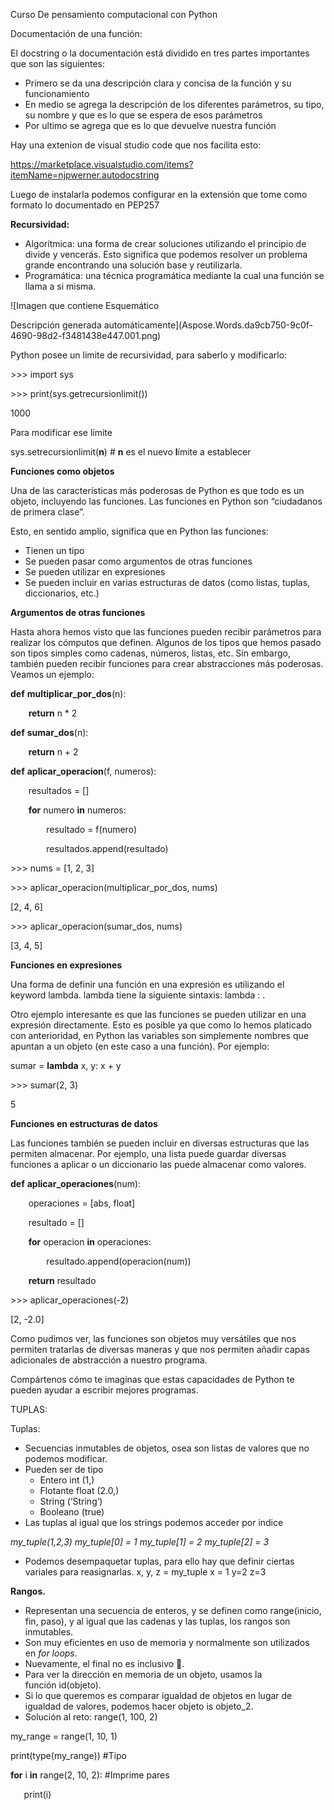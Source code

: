 ﻿Curso De pensamiento computacional con Python

Documentación de una función:

El docstring o la documentación está dividido en tres partes importantes que son las siguientes:

- Primero se da una descripción clara y concisa de la función y su funcionamiento
- En medio se agrega la descripción de los diferentes parámetros, su tipo, su nombre y que es lo que se espera de esos parámetros
- Por ultimo se agrega que es lo que devuelve nuestra función

Hay una extenion de visual studio code que nos facilita esto:

<https://marketplace.visualstudio.com/items?itemName=njpwerner.autodocstring>

Luego de instalarla podemos configurar en la extensión que tome como formato lo documentado en PEP257


**Recursividad:**

- Algorítmica: una forma de crear soluciones utilizando el principio de divide y vencerás. Esto significa que podemos resolver un problema grande encontrando una solución base y reutilizarla.
- Programática: una técnica programática mediante la cual una función se llama a si misma.

![Imagen que contiene Esquemático

Descripción generada automáticamente](Aspose.Words.da9cb750-9c0f-4690-98d2-f3481438e447.001.png)

Python posee un limite de recursividad, para saberlo y modificarlo:

\>>> import sys

\>>> print(sys.getrecursionlimit())

1000

Para modificar ese límite

sys.setrecursionlimit(**n**) # **n** es el nuevo **l**ímite a establecer

**Funciones como objetos**

Una de las características más poderosas de Python es que todo es un objeto, incluyendo las funciones. Las funciones en Python son “ciudadanos de primera clase”.

Esto, en sentido amplio, significa que en Python las funciones:

- Tienen un tipo
- Se pueden pasar como argumentos de otras funciones
- Se pueden utilizar en expresiones
- Se pueden incluir en varias estructuras de datos (como listas, tuplas,
  diccionarios, etc.)

**Argumentos de otras funciones**

Hasta ahora hemos visto que las funciones pueden recibir parámetros para realizar los cómputos que definen. Algunos de los tipos que hemos pasado son tipos simples como cadenas, números, listas, etc. Sin embargo, también pueden recibir funciones para crear abstracciones más poderosas. Veamos un ejemplo:

**def** **multiplicar\_por\_dos**(n):

`    `**return** n \* 2

**def** **sumar\_dos**(n):

`    `**return** n + 2

**def** **aplicar\_operacion**(f, numeros):

`    `resultados = []

`    `**for** numero **in** numeros:

`        `resultado = f(numero)

`        `resultados.append(resultado)

\>>> nums = [1, 2, 3]

\>>> aplicar\_operacion(multiplicar\_por\_dos, nums)

[2, 4, 6]

\>>> aplicar\_operacion(sumar\_dos, nums)

[3, 4, 5]

**Funciones en expresiones**

Una forma de definir una función en una expresión es utilizando el keyword lambda. lambda tiene la siguiente sintaxis: lambda <vars>: <expresion>.

Otro ejemplo interesante es que las funciones se pueden utilizar en una expresión directamente. Esto es posible ya que como lo hemos platicado con anterioridad, en Python las variables son simplemente nombres que apuntan a un objeto (en este caso a una función). Por ejemplo:

sumar = **lambda** x, y: x + y

\>>> sumar(2, 3)

5

**Funciones en estructuras de datos**

Las funciones también se pueden incluir en diversas estructuras que las permiten almacenar. Por ejemplo, una lista puede guardar diversas funciones a aplicar o un diccionario las puede almacenar como valores.

**def** **aplicar\_operaciones**(num):

`    `operaciones = [abs, float]

`    `resultado = []

`    `**for** operacion **in** operaciones:

`        `resultado.append(operacion(num))

`    `**return** resultado

\>>> aplicar\_operaciones(-2)

[2, -2.0]

Como pudimos ver, las funciones son objetos muy versátiles que nos permiten tratarlas de diversas maneras y que nos permiten añadir capas adicionales de abstracción a nuestro programa.

Compártenos cómo te imaginas que estas capacidades de Python te pueden ayudar a escribir mejores programas.


TUPLAS:

Tuplas:

- Secuencias inmutables de objetos, osea son listas de valores que no podemos modificar.
- Pueden ser de tipo
  - Entero int (1,)
  - Flotante float (2.0,)
  - String (‘String’)
  - Booleano (true)
- Las tuplas al igual que los strings podemos acceder por indice

*my\_tuple(1,2,3)
my\_tuple[0] = 1
my\_tuple[1] = 2
my\_tuple[2] = 3*

- Podemos desempaquetar tuplas, para ello hay que definir ciertas variales para reasignarlas.
  x, y, z = my\_tuple
  x = 1 y=2 z=3

**Rangos.**

- Representan una secuencia de enteros, y se definen como range(inicio, fin, paso), y al igual que las cadenas y las tuplas, los rangos son inmutables.
- Son muy eficientes en uso de memoria y normalmente son utilizados en *for loops*.
- Nuevamente, el final no es inclusivo 👀.
- Para ver la dirección en memoria de un objeto, usamos la función id(objeto).
- Si lo que queremos es comparar igualdad de objetos en lugar de igualdad de valores, podemos hacer objeto is objeto\_2.
- Solución al reto: range(1, 100, 2)

my\_range = range(1, 10, 1)

print(type(my\_range)) #Tipo 

**for** i **in** range(2, 10, 2): #Imprime pares

`	`print(i)

